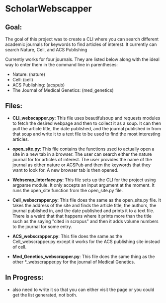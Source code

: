 # ScholarWebscapper

## Goal:

The goal of this project was to create a CLI where you can search different academic journals for keywords to find articles of interest. It currently can search Nature, Cell, and ACS Publishing

Currently works for four journals. They are listed below along with the ideal way to enter them in the command line in parentheses:

- Nature: (nature)
- Cell: (cell)
- ACS Publishing: (acspub)
- The Journal of Medical Genetics: (med_genetics)

## Files:

- **CLI_webscapper.py**: This file uses beautifulsoup and requests modules to fetch the desired webpage and then to collect it as a soup. It can then pull the article title, the date published, and the journal published in from that soup and write it to a text file to be used to find the most interesting articles.

- **open_site.py**: This file contains the functions used to actually open a site in a new tab in a browser. The user can search either the nature journal for for articles of interest. The user provides the name of the journal as either nature or ACSPub and then the keywords that they want to look for. A new browser tab is then opened.

- **Webscrap_Interface.py**: This file sets up the CLI for the project using argparse module. It only accepts an input argument at the moment. It runs the open_site function from the open_site.py file.

* **Cell_webscrapper.py**: This file does the same as the open_site.py file. It takes the address of the site and finds the article title, the authors, the journal published in, and the date published and prints it to a text file. There is a weird that that happens where it prints more than the title such as the saying "cited in scropus" and then it adds volume numbers to the journal for some entry.

* **ACS_webscrapper.py**: This file does the same as the Cell_webscrapper.py except it works for the ACS publishing site instead of cell.

* **Med_Genetics_webscrapper.py**: This file does the same thing as the other \*\_webscrapper.py for the journal of Medical Genetics.

## In Progress:

- also need to write it so that you can either visit the page or you could get the list generated, not both.
